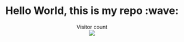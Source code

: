 <!---
Visitor counter code provided by: https://github.com/sagar-viradiya.
Make sure to use your username bellow
-->

<h1 align="center">Hello World, this is my repo :wave:</h1>
<p align="center">Visitor count<br>
<img src="https://profile-counter.glitch.me/JiullianleeVargas/count.svg" />
</p>
